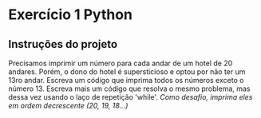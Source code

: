 # Exercício 1 Python

## Instruções do projeto
Precisamos imprimir um número para cada andar de um hotel de 20 andares. Porém, o dono do hotel é supersticioso e optou por não ter um 13ro andar.
Escreva um código que imprima todos os números exceto o número 13.
Escreva mais um código que resolva o mesmo problema, mas dessa vez usando o laço de repetição 'while'.
_Como desafio, imprima eles em ordem decrescente (20, 19, 18...)_
